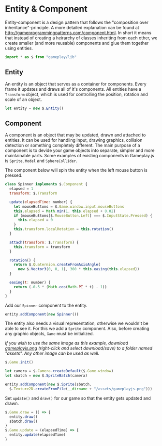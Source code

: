 # Entity & Component

Entity-component is a design pattern that follows the "composition over 
inheritance"-principle. A more detailed explanation can be found at 
http://gameprogrammingpatterns.com/component.html. In short it means that 
instead of creating a heirarchy of classes inheriting from each other, we create 
smaller (and more reusable) components and glue them together using entities.

```javascript
import * as $ from "gameplay/lib"
```

## Entity

An entity is an object that serves as a container for components. Every frame 
it updates and draws all of it's components. All entities have a `Transform` 
object, which is used for controlling the position, rotation and scale of an 
object.

```javascript
let entity = new $.Entity()
```

## Component

A component is an object that may be updated, drawn and attached to entities. It 
can be used for handling input, drawing graphics, collision detection or 
something completely different. The main purpose of a component is to devide 
your game objects into separate, simpler and more maintainable parts. Some 
examples of existing components in Gameplay.js is `Sprite`, `Model` and 
`SphereCollider`.

The component below will spin the entity when the left mouse button is pressed.

```javascript
class Spinner implements $.Component {
  elapsed = 1
  transform: $.Transform

  update(elapsedTime: number) {
    let mouseButtons = $.Game.window.input.mouseButtons
    this.elapsed = Math.min(1, this.elapsed + 0.02)
    if (mouseButtons[$.MouseButton.Left] === $.InputState.Pressed) {
      this.elapsed = 0
    }
    this.transform.localRotation = this.rotation()
  }

  attach(transform: $.Transform) {
    this.transform = transform
  }

  rotation() {
    return $.Quaternion.createFromAxisAngle(
      new $.Vector3(0, 0, 1), 360 * this.easing(this.elapsed))
  }

  easing(t: number) {
    return (-0.5 * (Math.cos(Math.PI * t) - 1))
  }
}
```

Add our `Spinner` component to the entity.

```javascript
entity.addComponent(new Spinner())
```

The entity also needs a visual representation, otherwise we wouldn't be able 
to see it. For this we add a `Sprite` component. Also, before creating any 
graphic objects, `Game` must be initialized.

*If you wish to use the same image as this example, download 
<a href="assets/gameplayjs.png?raw=true">gameplayjs.png</a> (right-click and 
select download/save) to a folder named "assets". Any other image can be used 
as well.*

```javascript
$.Game.init()

let camera = $.Camera.createDefault($.Game.window)
let sbatch = new $.SpriteBatch(camera)

entity.addComponent(new $.Sprite(sbatch,
  $.Texture2D.createFromFile(__dirname + "/assets/gameplayjs.png")))
```

Set `update()` and `draw()` for our game so that the entity gets updated and 
drawn.

```javascript
$.Game.draw = () => {
  entity.draw()
  sbatch.draw()
}
$.Game.update = (elapsedTime) => {
  entity.update(elapsedTime)
}
```
